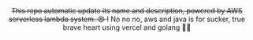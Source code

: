 <div align="center">
<strike>This repo automatic update its name and description, powered by AWS serverless lambda system. 😍 !</strike>
No no no, aws and java is for sucker, true brave heart using vercel and golang  🤞🏾
</div>